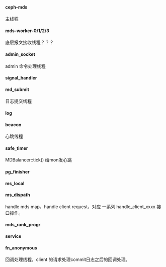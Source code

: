 
#### ceph-mds

主线程

#### mds-worker-0/1/2/3

底层报文接收线程？？？

#### admin_socket

admin 命令处理线程

#### signal_handler

#### md_submit

日志提交线程

#### log

#### beacon

心跳线程

#### safe_timer

MDBalancer::tick()
给mon发心跳

#### pg_finisher

#### ms_local

#### ms_dispath

handle mds map，handle client request，对应 一系列 handle_client_xxxx 接口操作。

#### mds_rank_progr

#### service

#### fn_anonymous

回调处理线程，client 的请求处理commit日志之后的回调处理。

